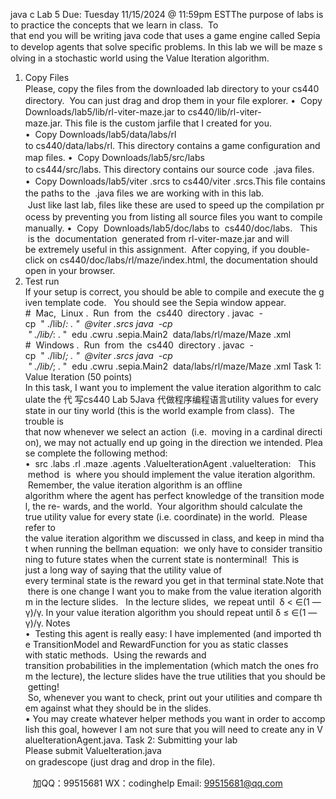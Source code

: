 java c
Lab 5 
Due: Tuesday 11/15/2024 @ 11:59pm ESTThe purpose of labs is to practice the concepts that we learn in class.  To that end you will be writing java code that uses a game engine called Sepia to develop agents that solve speciﬁc problems. In this lab we will be maze solving in a stochastic world using the Value Iteration algorithm.
1. Copy Files 
Please, copy the ﬁles from the downloaded lab directory to your cs440 directory.  You can just drag and drop them in your ﬁle explorer.
•  Copy Downloads/lab5/lib/rl-viter-maze.jar to cs440/lib/rl-viter-maze.jar. This ﬁle is the custom jarﬁle that I created for you.
•  Copy Downloads/lab5/data/labs/rl to cs440/data/labs/rl. This directory contains a game conﬁguration and map ﬁles.
•  Copy Downloads/lab5/src/labs to cs444/src/labs. This directory contains our source code  .java ﬁles.
•  Copy Downloads/lab5/viter .srcs to cs440/viter .srcs.This ﬁle contains the paths to the  .java ﬁles we are working with in this lab.  Just like last lab, ﬁles like these are used to speed up the compilation process by preventing you from listing all source ﬁles you want to compile manually.
•  Copy  Downloads/lab5/doc/labs to  cs440/doc/labs.   This  is the  documentation  generated from rl-viter-maze.jar and will be extremely useful in this assignment.  After copying, if you double-click on cs440/doc/labs/rl/maze/index.html, the documentation should open in your browser.
2. Test run 
If your setup is correct, you should be able to compile and execute the given template code.   You should see the Sepia window appear.
#  Mac,  Linux .  Run  from  the  cs440  directory .
javac  -cp  " ./lib/*: . "  @viter .srcs
java  -cp  " ./lib/*: . "  edu .cwru .sepia.Main2  data/labs/rl/maze/Maze .xml
#  Windows .  Run  from  the  cs440  directory .
javac  -cp  " ./lib/*; . "  @viter .srcs
java  -cp  " ./lib/*; . "  edu .cwru .sepia.Main2  data/labs/rl/maze/Maze .xml
Task 1: Value Iteration (50 points) In this task, I want you to implement the value iteration algorithm to calculate the 代 写cs440 Lab 5Java
代做程序编程语言utility values for every state in our tiny world (this is the world example from class).  The trouble is that now whenever we select an action  (i.e.  moving in a cardinal direction), we may not actually end up going in the direction we intended. Please complete the following method:
•  src .labs .rl .maze .agents .ValueIterationAgent .valueIteration:   This  method  is  where you should implement the value iteration algorithm.  Remember, the value iteration algorithm is an offline algorithm where the agent has perfect knowledge of the transition model, the re- wards, and the world.  Your algorithm should calculate the true utility value for every state (i.e. coordinate) in the world.  Please refer to the value iteration algorithm we discussed in class, and keep in mind that when running the bellman equation:  we only have to consider transitioning to future states when the current state is nonterminal!  This is just a long way of saying that the utility value of every terminal state is the reward you get in that terminal state.Note that there is one change I want you to make from the value iteration algorithm in the lecture slides.   In the lecture slides,  we repeat until  δ < ∈(1 — γ)/γ. In your value iteration algorithm you should repeat until δ ≤ ∈(1 — γ)/γ.
Notes 
•  Testing this agent is really easy: I have implemented (and imported the TransitionModel and RewardFunction for you as static classes with static methods.  Using the rewards and transition probabilities in the implementation (which match the ones from the lecture), the lecture slides have the true utilities that you should be getting!  So, whenever you want to check, print out your utilities and compare them against what they should be in the slides.
• You may create whatever helper methods you want in order to accomplish this goal, however I am not sure that you will need to create any in ValueIterationAgent.java.
Task 2: Submitting your lab 
Please submit ValueIteration.java on gradescope (just drag and drop in the ﬁle).

         
加QQ：99515681  WX：codinghelp  Email: 99515681@qq.com
